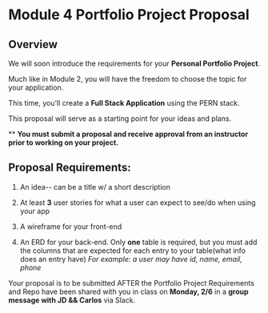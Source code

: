 # Module 4 Portfolio Project Proposal

## Overview

We will soon introduce the requirements for your __Personal Portfolio Project__.

Much like in Module 2, you will have the freedom to choose the topic for your application.

This time, you'll create a **Full Stack Application** using the PERN stack.


This proposal will serve as a starting point for your ideas and plans.

\*\* **You must submit a proposal and receive approval from an instructor prior to working on your project.**

## Proposal Requirements:

1. An idea-- can be a title w/ a short description

1. At least **3** user stories for what a user can expect to see/do when using your app

1. A wireframe for your front-end

1. An ERD for your back-end. Only **one** table is required, but you must add the columns that are expected for each entry to your table(what info does an entry have)
_For example: a user may have id, name, email, phone_

Your proposal is to be submitted AFTER the Portfolio Project Requirements and Repo have been shared with you in class on **Monday, 2/6** in a **group message with JD && Carlos** via Slack.